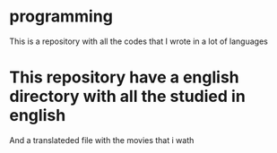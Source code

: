 # programming
This is a repository with all the codes that I wrote in a lot of languages
# This repository have a english directory with all the studied in english
And a translateded file with the movies that i wath
